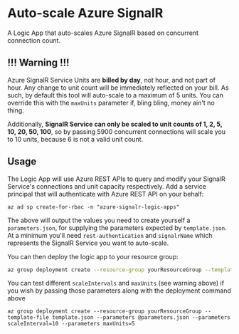 # Auto-scale Azure SignalR
A Logic App that auto-scales Azure SignalR based on concurrent connection count.

## !!! Warning !!!
Azure SignalR Service Units are **billed by day**, not hour, and not part of hour.  Any change to unit count will be immediately reflected on your bill.  As such, by default this tool will auto-scale to a maximum of 5 units.  You can override this with the `maxUnits` parameter if, bling bling, money ain't no thing.

Additionally, **SignalR Service can only be scaled to unit counts of 1, 2, 5, 10, 20, 50, 100**, so by passing 5900 concurrent connections will scale you to 10 units, because 6 is not a valid unit count.

## Usage
The Logic App will use Azure REST APIs to query and modify your SignalR Service's connections and unit capacity respectively.  Add a service principal that will authenticate with Azure REST API on your behalf:

```
az ad sp create-for-rbac -n "azure-signalr-logic-apps"
```

The above will output the values you need to create yourself a `parameters.json`, for supplying the parameters expected by `template.json`.  At a minimum you'll need `rest-authentication` and `signalrName` which represents the SignalR Service you want to auto-scale.

You can then deploy the logic app to your resource group:

```bash
az group deployment create --resource-group yourResourceGroup --template-file template.json --parameters @parameters.json
```

You can test different `scaleIntervals` and `maxUnits` (see warning above) if you wish by passing those parameters along with the deployment command above

```
az group deployment create --resource-group yourResourceGroup --template-file template.json --parameters @parameters.json --parameters scaleInterval=10 --parameters maxUnits=5
```
